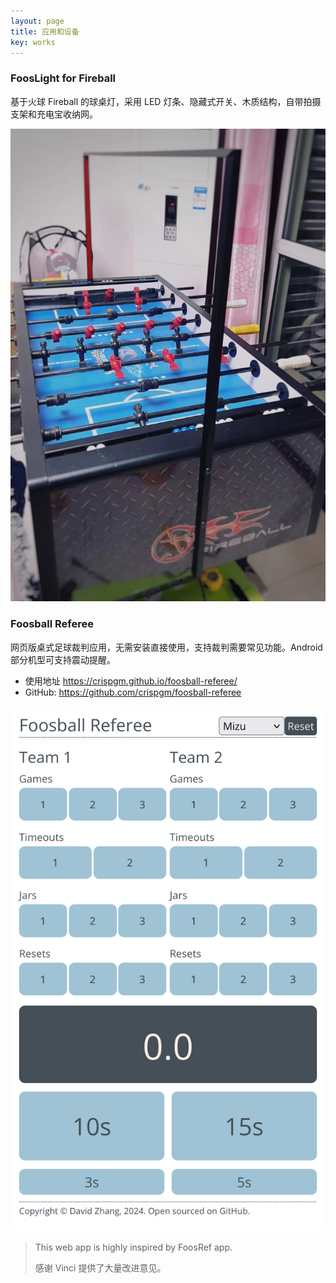 ```yaml
---
layout: page
title: 应用和设备
key: works
---
```


### FoosLight for Fireball

基于火球 Fireball 的球桌灯，采用 LED 灯条、隐藏式开关、木质结构，自带拍摄支架和充电宝收纳网。

<div class="img-wrapper">
  <img alt="Foosball Light for Fireball" src="/assets/images/fooslight-for-fireball.jpg" class="img-1-2" />
</div>

### Foosball Referee

网页版桌式足球裁判应用，无需安装直接使用，支持裁判需要常见功能。Android 部分机型可支持震动提醒。

- 使用地址 <https://crispgm.github.io/foosball-referee/>
- GitHub: <https://github.com/crispgm/foosball-referee>

<div class="img-wrapper">
  <img alt="Foosball Referee" src="/assets/images/foosball-referee.png" class="img-1-2" />
</div>

> This web app is highly inspired by FoosRef app.
> 
> 感谢 Vinci 提供了大量改进意见。
